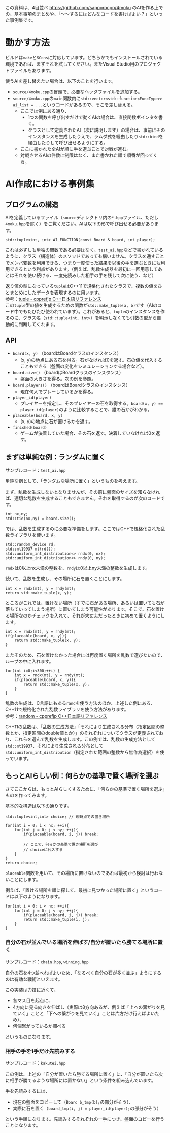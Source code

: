 この資料は、4目並べ https://github.com/sapporocpp/4moku のAIを作る上での、基本事項のまとめや、「～～するにはどんなコードを書けばよい？」といった事例集です。

# 動かす方法

ビルドは`make`と`SCons`に対応しています。どちらかでもインストールされている環境であれば、まずそれを試してください。またVisual Studio用のプロジェクトファイルもあります。

使うAIを差し替えたい場合は、以下のことを行います。

-   `source/4moku.cpp`の冒頭で、必要なヘッダファイルを追加する。
-   `source/4moku.cpp`の`main`関数内に`std::vector<std::function<FuncType>> ai_list = ...`というコードがあるので、そこを差し替える。
    -   ここでは例にある通り、
        - 1つの関数を呼び出すだけで動くAIの場合は、直接関数ポインタを書く。
        - クラスとして定義されたAI（次に説明します）の場合は、事前にそのインスタンスを生成したうえで、ラムダ式を経由したり`std::bind`を経由したりして呼び出せるようにする。
    -   ここに書かれた全AIが順に手を選ぶことで対戦が進む。
    -   対戦させるAIの件数に制限はなく、また書かれた順で順番が回ってくる。

# AI作成における事例集

## プログラムの構造

AIを定義しているファイル（`source`ディレクトリ内の`*.hpp`ファイル、ただし`4moku.hpp`を除く）をご覧ください。AIは以下の形で呼び出せる必要があります。

```
std::tuple<int, int> AI_FUNCTION(const Board & board, int player);
```

これは必ずしも単独の関数である必要はなく、`test_ai.hpp`などで書かれているように、クラス（構造体）のメソッドであっても構いません。クラスを通すことでメンバ変数を利用できる、つまり一度使った結果を以後の手を選ぶときにも利用できるという利点があります。（例えば、乱数生成器を最初に一回用意してあとはそれを使い続ける、一度先読みした相手の手を残して次に使う、など）

返り値の型になっている`tuple`はC++11で規格化されたクラスで、複数の値をひとまとめにしたデータを表現するのに用います。  
参考：[tuple - cpprefjp C++日本語リファレンス](http://cpprefjp.github.io/reference/tuple/tuple.html "tuple - cpprefjp C++日本語リファレンス")  
この`tuple`型の値を生成するための関数が`std::make_tuple(a, b)`です（AIのコード中でもたびたび使われています）。これがあると、`tuple`のインスタンスを作るのに、クラス名（`std::tuple<int, int>`）を明示しなくても引数の型から自動的に判断してくれます。

## API

-   `board(x, y)` （boardはBoardクラスのインスタンス）
    -   (x, y)の地点にある石を得る。石がなければ0を返す。石の値を代入することもできる（盤面の変化をシミュレーションする場合など）。
-   `board.size()` （boardはBoardクラスのインスタンス）
    -   盤面の大きさを得る。次の例を参照。
-   `board.players()` （boardはBoardクラスのインスタンス）
    -   現在何人でプレーしているかを得る。
-   `player_id(player)`
    -   プレイヤーを指定し、そのプレイヤーの石を取得する。`board(x, y) == player_id(player)`のように比較することで、誰の石かがわかる。
-   `placeable(board, x, y)`
    -   (x, y)の地点に石が置けるかを返す。
-   `finished(board)`
    -   ゲームが決着していた場合、その石を返す。決着していなければ0を返す。

## まずは単純な例：ランダムに置く

サンプルコード：`test_ai.hpp`

単純な例として、「ランダムな場所に置く」というものを考えます。

まず、乱数を生成しないとなりませんが、その前に盤面のサイズを知らなければ、適切な乱数を生成することもできません。それを取得するのが次のコードです。

	int nx,ny;
	std::tie(nx,ny) = board.size();

では、乱数を生成するのに必要な準備をします。ここではC++で規格化された乱数ライブラリを使います。

	std::random_device rd;
	std::mt19937 mt(rd());
	std::uniform_int_distribution<> rndx(0, nx);
	std::uniform_int_distribution<> rndy(0, ny);

`rndx`は0以上nx未満の整数を、`rndy`は0以上ny未満の整数を生成します。

続いて、乱数を生成し、その場所に石を置くことにします。

	int x = rndx(mt), y = rndy(mt);
	return std::make_tuple(x, y);

ところがこれでは、置けない場所（すでに石がある場所、あるいは置いても石が落ちていってしまう場所）に置いてしまう可能性があります。そこで、石を置ける場所なのかチェックを入れて、それが大丈夫だったときに初めて置くようにします。

	int x = rndx(mt), y = rndy(mt);
	if(placeable(board, x, y)){
		return std::make_tuple(x, y);
	}

またそのため、石を置けなかった場合には再度置く場所を乱数で選びたいので、ループの中に入れます。

	for(int i=0;i<300;++i) {
		int x = rndx(mt), y = rndy(mt);
		if(placeable(board, x, y)){
			return std::make_tuple(x, y);
		}
	}

乱数の生成は、C言語にもある`rand`を使う方法のほか、上述した例にある、C++11で規格化された乱数ライブラリを使う方法があります。  
参考：[random - cpprefjp C++日本語リファレンス](http://cpprefjp.github.io/reference/random.html "random - cpprefjp C++日本語リファレンス")

C++11の乱数は、「乱数の生成方法」「それにより生成される分布（指定区間の整数とか、指定区間のdouble値とか）」のそれぞれについてクラスが定義されており、これらを選んで乱数を生成します。この例では、乱数の生成方法として`std::mt19937`、それにより生成される分布として`std::uniform_int_distribution`（指定された範囲の整数から無作為選択）を使っています。

## もっとAIらしい例：何らかの基準で置く場所を選ぶ

さてここからは、もっとAIらしくするために、「何らかの基準で置く場所を選ぶ」ものを作ってみます。

基本的な構造は以下の通りです。

    std::tuple<int,int> choice; // 現時点での置き場所
    
	for(int i = 0; i < nx; ++i){
		for(int j = 0; j < ny; ++j){
			if(placeable(board, i, j)) break;
    
            // ここで、何らかの基準で置き場所を選び
            // choiceに代入する
        }
    }
    return choice;

`placeable`関数を用いて、その場所に置けないのであれば最初から検討は行わないことにします。

例えば、「置ける場所を順に探して、最初に見つかった場所に置く」というコードは以下のようになります。

	for(int i = 0; i < nx; ++i){
		for(int j = 0; j < ny; ++j){
			if(placeable(board, i, j)) break;
            return std::make_tuple(i, j);
        }
    }

### 自分の石が並んでいる場所を伸ばす/自分が置いたら勝てる場所に置く

サンプルコード：`chain.hpp`, `winning.hpp`

自分の石を4つ並べればよいため、「なるべく自分の石が多く並ぶ」ようにするのは有効な戦術といえます。

この実装は力技に近くて、

- 各マス目を起点に、
- 4方向に見る向きを伸ばし（実際は8方向あるが、例えば「上への繋がりを見ていく」ことと「下への繋がりを見ていく」ことは片方だけ行えばよいため）、
- 何個繋がっているか調べる

というものになります。

### 相手の手を1手だけ先読みする

サンプルコード：`kakutei.hpp`

この例は、上述の「自分が置いたら勝てる場所に置く」に、「自分が置いたら次に相手が勝てるような場所には置かない」という条件を組み込んでいます。

手を先読みするには、

-   現在の盤面をコピーして（`Board b_tmp(b);`の部分がそう）、
-   実際に石を置く（`board_tmp(i, j) = player_id(player);`の部分がそう）

という手順になります。先読みするそれぞれの一手につき、盤面のコピーを行うことになります。
